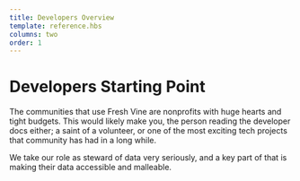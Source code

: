 ```yaml
---
title: Developers Overview
template: reference.hbs
columns: two
order: 1
---
```

# Developers Starting Point  

The communities that use Fresh Vine are nonprofits with huge hearts and tight budgets. This would likely make you, the person reading the developer docs either; a saint of a volunteer, or one of the most exciting tech projects that community has had in a long while.  

We take our role as steward of data very seriously, and a key part of that is making their data accessible and malleable.  